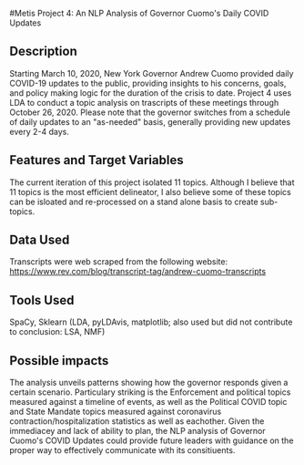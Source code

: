 #Metis Project 4: An NLP Analysis of Governor Cuomo's Daily COVID Updates

## Description
Starting March 10, 2020, New York Governor Andrew Cuomo provided daily COVID-19 updates to the public, providing insights to his concerns, goals, and policy making logic for the duration of the crisis to date. Project 4 uses LDA to conduct a topic analysis on trascripts of these meetings through October 26, 2020. Please note that the governor switches from a schedule of daily updates to an "as-needed" basis, generally providing new updates every 2-4 days. 

## Features and Target Variables
The current iteration of this project isolated 11 topics. Although I believe that 11 topics is the most efficient delineator, I also believe some of these topics can be isloated and re-processed on a stand alone basis to create sub-topics.

## Data Used
Transcripts were web scraped from the following website: https://www.rev.com/blog/transcript-tag/andrew-cuomo-transcripts

## Tools Used
SpaCy, Sklearn (LDA, pyLDAvis, matplotlib; also used but did not contribute to conclusion: LSA, NMF)

## Possible impacts
The analysis unveils patterns showing how the governor responds given a certain scenario. Particulary striking is the Enforcement and political topics measured against a timeline of events, as well as the Political COVID topic and State Mandate topics measured against coronavirus contraction/hospitalization statistics as well as eachother. Given the immediacey and lack of ability to plan, the NLP analysis of Governor Cuomo's COVID Updates could provide future leaders with guidance on the proper way to effectively communicate with its consitiuents. 
